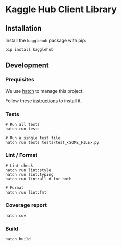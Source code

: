 # Kaggle Hub Client Library

## Installation

Install the `kagglehub` package with pip:

```
pip install kagglehub
```

## Development

### Prequisites

We use [hatch](https://hatch.pypa.io) to manage this project.

Follow these [instructions](https://hatch.pypa.io/latest/install/) to install it.

### Tests

```
# Run all tests
hatch run tests

# Run a single test file
hatch run tests tests/test_<SOME_FILE>.py
```

### Lint / Format

```
# Lint check
hatch run lint:style
hatch run lint:typing
hatch run lint:all # for both

# Format
hatch run lint:fmt
```

### Coverage report

```
hatch cov
```

### Build

```
hatch build
```